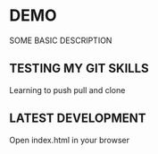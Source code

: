 # DEMO

SOME BASIC DESCRIPTION

## TESTING MY GIT SKILLS

Learning to push pull and clone

## LATEST DEVELOPMENT

Open index.html in your browser 
